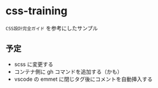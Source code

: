 # css-training

`CSS設計完全ガイド` を参考にしたサンプル

## 予定

- scss に変更する
- コンテナ側に gh コマンドを追加する（かも）
- vscode の emmet に閉じタグ後にコメントを自動挿入する
